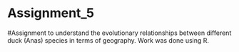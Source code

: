 # Assignment_5

#Assignment to understand the evolutionary relationships between different duck (Anas) species in terms of geography. Work was done using R.
